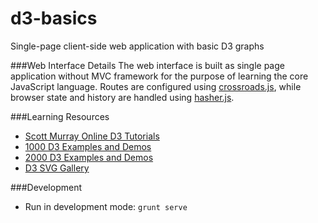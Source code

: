 d3-basics
=========
Single-page client-side web application with basic D3 graphs

###Web Interface Details
The web interface is built as single page application without MVC framework
for the purpose of learning the core JavaScript language. Routes are configured using
[crossroads.js](https://millermedeiros.github.io/crossroads.js/), while browser
state and history are handled using [hasher.js](https://github.com/millermedeiros/hasher/).

###Learning Resources
* [Scott Murray Online D3 Tutorials](http://alignedleft.com/tutorials/d3)
* [1000 D3 Examples and Demos](http://techslides.com/over-1000-d3-js-examples-and-demos/)
* [2000 D3 Examples and Demos](http://techslides.com/over-2000-d3-js-examples-and-demos/)
* [D3 SVG  Gallery](http://bl.ocks.org/mbostock)

###Development
* Run in development mode: `grunt serve`

